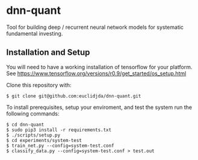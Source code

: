 # dnn-quant

Tool for building deep / recurrent neural network models for systematic fundamental investing.


## Installation and Setup

You will need to have a working installation of tensorflow for your platform.
See https://www.tensorflow.org/versions/r0.9/get_started/os_setup.html


Clone this repository with:

```shell
$ git clone git@github.com:euclidjda/dnn-quant.git
```

To install prerequisites, setup your enviroment, and test the system run the following commands:

```shell
$ cd dnn-quant
$ sudo pip3 install -r requirements.txt
$ ./scripts/setup.py
$ cd experiments/system-test
$ train_net.py --config=system-test.conf
$ classify_data.py --config=system-test.conf > test.out 
```
